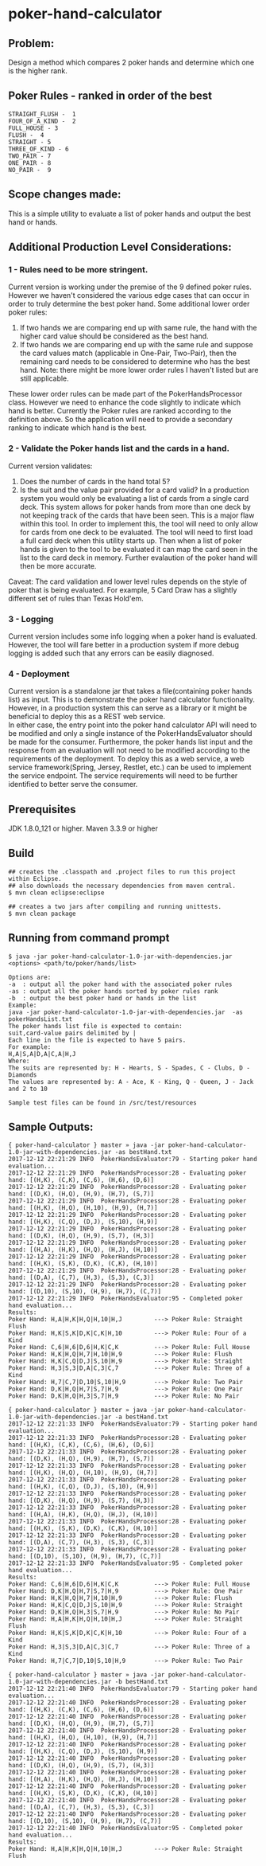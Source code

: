 # poker-hand-calculator
## Problem:
Design a method which compares 2 poker hands and determine which one is the higher rank.

## Poker Rules - ranked in order of the best
    STRAIGHT_FLUSH -  1
    FOUR_OF_A_KIND -  2
    FULL_HOUSE - 3
    FLUSH -  4
    STRAIGHT - 5
    THREE_OF_KIND - 6
    TWO_PAIR - 7
    ONE_PAIR - 8
    NO_PAIR -  9
    
## Scope changes made:
This is a simple utility to evaluate a list of poker hands and output the best hand or hands. 

## Additional Production Level Considerations:
### 1 - Rules need to be more stringent.
Current version is working under the premise of the 9 defined poker rules. However we haven't considered the various edge cases that can occur in order to truly determine the best poker hand.
Some additional lower order poker rules:
1. If two hands we are comparing end up with same rule, the hand with the higher card value should be considered as the best hand.
2. If two hands we are comparing end up with the same rule and suppose the card values match (applicable in One-Pair, Two-Pair), then the remaining card needs to be considered to determine who has the best hand.
Note: there might be more lower order rules I haven't listed but are still applicable.

These lower order rules can be made part of the PokerHandsProcessor class. However we need to enhance the code slightly to indicate which hand is better.  Currently the Poker rules are ranked according to the definition above. So the application will need to provide a secondary ranking to indicate which hand is the best.

### 2 - Validate the Poker hands list and the cards in a hand.
Current version validates:
1. Does the number of cards in the hand total 5?
2. Is the suit and the value pair provided for a card valid?
In a production system you would only be evaluating a list of cards from a single card deck.  This system allows for poker hands from more than one deck by not keeping track of the cards that have been seen.
This is a major flaw within this tool.  In order to implement this, the tool will need to only allow for cards from one deck to be evaluated.  The tool will need to first load a full card deck when this utility starts up. Then when a list of poker hands is given to the tool to be evaluated it can map the card seen in the list to the card deck in memory.
Further evalaution of the poker hand will then be more accurate.

Caveat: The card validation and lower level rules depends on the style of poker that is being evaluated.  For example, 5 Card Draw has a slightly different set of rules than Texas Hold'em.

### 3 - Logging
Current version includes some info logging when a poker hand is evaluated.  However, the tool will fare better in a production system if more debug logging is added such that any errors can be easily diagnosed.

### 4 - Deployment
Current version is a standalone jar that takes a file(containing poker hands list) as input.  This is to demonstrate the poker hand calculator functionality.  However, in a production system this can serve as a library or it might be beneficial to deploy this as a REST web service.  
In either case, the entry point into the poker hand calculator API will need to be modified and only a single instance of the PokerHandsEvaluator should be made for the consumer. Furthermore, the poker hands list input and the response from an evaluation will not need to be modified according to the requirements of the deployment.  To deploy this as a web service, a web service framework(Spring, Jersey, Restlet, etc.) can be used to implement the service endpoint.  The service requirements will need to be further identified to better serve the consumer.

## Prerequisites
JDK 1.8.0_121 or higher. Maven 3.3.9 or higher

## Build
```
## creates the .classpath and .project files to run this project within Eclipse. 
## also downloads the necessary dependencies from maven central.
$ mvn clean eclipse:eclipse 
```

```
## creates a two jars after compiling and running unittests.
$ mvn clean package 
```

## Running from command prompt
```
$ java -jar poker-hand-calculator-1.0-jar-with-dependencies.jar <options> <path/to/poker/hands/list>
```
```
Options are:
-a  : output all the poker hand with the associated poker rules
-as : output all the poker hands sorted by poker rules rank
-b  : output the best poker hand or hands in the list
Example:
java -jar poker-hand-calculator-1.0-jar-with-dependencies.jar  -as pokerHandsList.txt
The poker hands list file is expected to contain:
suit,card-value pairs delimited by |
Each line in the file is expected to have 5 pairs.
For example:
H,A|S,A|D,A|C,A|H,J
Where:
The suits are represented by: H - Hearts, S - Spades, C - Clubs, D - Diamonds
The values are represented by: A - Ace, K - King, Q - Queen, J - Jack and 2 to 10
```

```
Sample test files can be found in /src/test/resources
```

## Sample Outputs:
```
{ poker-hand-calculator } master » java -jar poker-hand-calculator-1.0-jar-with-dependencies.jar -as bestHand.txt
2017-12-12 22:21:29 INFO  PokerHandsEvaluator:79 - Starting poker hand evaluation...
2017-12-12 22:21:29 INFO  PokerHandsProcessor:28 - Evaluating poker hand: [(H,K), (C,K), (C,6), (H,6), (D,6)]
2017-12-12 22:21:29 INFO  PokerHandsProcessor:28 - Evaluating poker hand: [(D,K), (H,Q), (H,9), (H,7), (S,7)]
2017-12-12 22:21:29 INFO  PokerHandsProcessor:28 - Evaluating poker hand: [(H,K), (H,Q), (H,10), (H,9), (H,7)]
2017-12-12 22:21:29 INFO  PokerHandsProcessor:28 - Evaluating poker hand: [(H,K), (C,Q), (D,J), (S,10), (H,9)]
2017-12-12 22:21:29 INFO  PokerHandsProcessor:28 - Evaluating poker hand: [(D,K), (H,Q), (H,9), (S,7), (H,3)]
2017-12-12 22:21:29 INFO  PokerHandsProcessor:28 - Evaluating poker hand: [(H,A), (H,K), (H,Q), (H,J), (H,10)]
2017-12-12 22:21:29 INFO  PokerHandsProcessor:28 - Evaluating poker hand: [(H,K), (S,K), (D,K), (C,K), (H,10)]
2017-12-12 22:21:29 INFO  PokerHandsProcessor:28 - Evaluating poker hand: [(D,A), (C,7), (H,3), (S,3), (C,3)]
2017-12-12 22:21:29 INFO  PokerHandsProcessor:28 - Evaluating poker hand: [(D,10), (S,10), (H,9), (H,7), (C,7)]
2017-12-12 22:21:29 INFO  PokerHandsEvaluator:95 - Completed poker hand evaluation...
Results:
Poker Hand: H,A|H,K|H,Q|H,10|H,J         ---> Poker Rule: Straight Flush
Poker Hand: H,K|S,K|D,K|C,K|H,10         ---> Poker Rule: Four of a Kind
Poker Hand: C,6|H,6|D,6|H,K|C,K          ---> Poker Rule: Full House
Poker Hand: H,K|H,Q|H,7|H,10|H,9         ---> Poker Rule: Flush
Poker Hand: H,K|C,Q|D,J|S,10|H,9         ---> Poker Rule: Straight
Poker Hand: H,3|S,3|D,A|C,3|C,7          ---> Poker Rule: Three of a Kind
Poker Hand: H,7|C,7|D,10|S,10|H,9        ---> Poker Rule: Two Pair
Poker Hand: D,K|H,Q|H,7|S,7|H,9          ---> Poker Rule: One Pair
Poker Hand: D,K|H,Q|H,3|S,7|H,9          ---> Poker Rule: No Pair
```
```
{ poker-hand-calculator } master » java -jar poker-hand-calculator-1.0-jar-with-dependencies.jar -a bestHand.txt
2017-12-12 22:21:33 INFO  PokerHandsEvaluator:79 - Starting poker hand evaluation...
2017-12-12 22:21:33 INFO  PokerHandsProcessor:28 - Evaluating poker hand: [(H,K), (C,K), (C,6), (H,6), (D,6)]
2017-12-12 22:21:33 INFO  PokerHandsProcessor:28 - Evaluating poker hand: [(D,K), (H,Q), (H,9), (H,7), (S,7)]
2017-12-12 22:21:33 INFO  PokerHandsProcessor:28 - Evaluating poker hand: [(H,K), (H,Q), (H,10), (H,9), (H,7)]
2017-12-12 22:21:33 INFO  PokerHandsProcessor:28 - Evaluating poker hand: [(H,K), (C,Q), (D,J), (S,10), (H,9)]
2017-12-12 22:21:33 INFO  PokerHandsProcessor:28 - Evaluating poker hand: [(D,K), (H,Q), (H,9), (S,7), (H,3)]
2017-12-12 22:21:33 INFO  PokerHandsProcessor:28 - Evaluating poker hand: [(H,A), (H,K), (H,Q), (H,J), (H,10)]
2017-12-12 22:21:33 INFO  PokerHandsProcessor:28 - Evaluating poker hand: [(H,K), (S,K), (D,K), (C,K), (H,10)]
2017-12-12 22:21:33 INFO  PokerHandsProcessor:28 - Evaluating poker hand: [(D,A), (C,7), (H,3), (S,3), (C,3)]
2017-12-12 22:21:33 INFO  PokerHandsProcessor:28 - Evaluating poker hand: [(D,10), (S,10), (H,9), (H,7), (C,7)]
2017-12-12 22:21:33 INFO  PokerHandsEvaluator:95 - Completed poker hand evaluation...
Results:
Poker Hand: C,6|H,6|D,6|H,K|C,K          ---> Poker Rule: Full House
Poker Hand: D,K|H,Q|H,7|S,7|H,9          ---> Poker Rule: One Pair
Poker Hand: H,K|H,Q|H,7|H,10|H,9         ---> Poker Rule: Flush
Poker Hand: H,K|C,Q|D,J|S,10|H,9         ---> Poker Rule: Straight
Poker Hand: D,K|H,Q|H,3|S,7|H,9          ---> Poker Rule: No Pair
Poker Hand: H,A|H,K|H,Q|H,10|H,J         ---> Poker Rule: Straight Flush
Poker Hand: H,K|S,K|D,K|C,K|H,10         ---> Poker Rule: Four of a Kind
Poker Hand: H,3|S,3|D,A|C,3|C,7          ---> Poker Rule: Three of a Kind
Poker Hand: H,7|C,7|D,10|S,10|H,9        ---> Poker Rule: Two Pair
```
```
{ poker-hand-calculator } master » java -jar poker-hand-calculator-1.0-jar-with-dependencies.jar -b bestHand.txt
2017-12-12 22:21:40 INFO  PokerHandsEvaluator:79 - Starting poker hand evaluation...
2017-12-12 22:21:40 INFO  PokerHandsProcessor:28 - Evaluating poker hand: [(H,K), (C,K), (C,6), (H,6), (D,6)]
2017-12-12 22:21:40 INFO  PokerHandsProcessor:28 - Evaluating poker hand: [(D,K), (H,Q), (H,9), (H,7), (S,7)]
2017-12-12 22:21:40 INFO  PokerHandsProcessor:28 - Evaluating poker hand: [(H,K), (H,Q), (H,10), (H,9), (H,7)]
2017-12-12 22:21:40 INFO  PokerHandsProcessor:28 - Evaluating poker hand: [(H,K), (C,Q), (D,J), (S,10), (H,9)]
2017-12-12 22:21:40 INFO  PokerHandsProcessor:28 - Evaluating poker hand: [(D,K), (H,Q), (H,9), (S,7), (H,3)]
2017-12-12 22:21:40 INFO  PokerHandsProcessor:28 - Evaluating poker hand: [(H,A), (H,K), (H,Q), (H,J), (H,10)]
2017-12-12 22:21:40 INFO  PokerHandsProcessor:28 - Evaluating poker hand: [(H,K), (S,K), (D,K), (C,K), (H,10)]
2017-12-12 22:21:40 INFO  PokerHandsProcessor:28 - Evaluating poker hand: [(D,A), (C,7), (H,3), (S,3), (C,3)]
2017-12-12 22:21:40 INFO  PokerHandsProcessor:28 - Evaluating poker hand: [(D,10), (S,10), (H,9), (H,7), (C,7)]
2017-12-12 22:21:40 INFO  PokerHandsEvaluator:95 - Completed poker hand evaluation...
Results:
Poker Hand: H,A|H,K|H,Q|H,10|H,J         ---> Poker Rule: Straight Flush
```